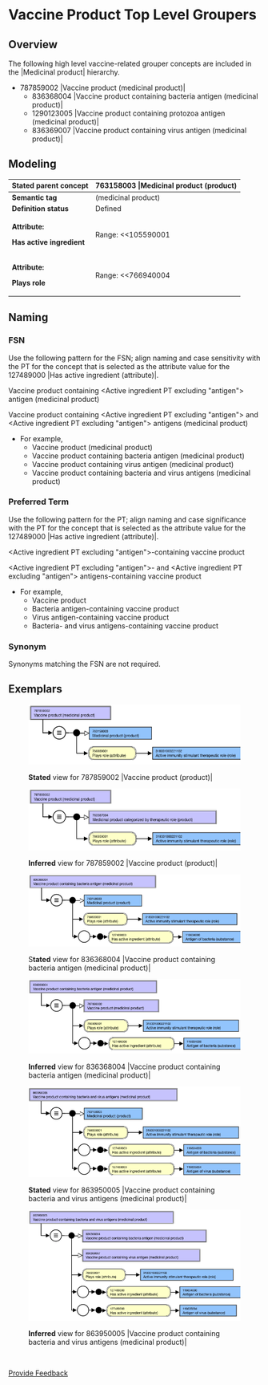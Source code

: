 # Vaccine Product Top Level Groupers

## Overview

The following high level vaccine-related grouper concepts are included in the |Medicinal product| hierarchy.

* 787859002 |Vaccine product (medicinal product)|
  * 836368004 |Vaccine product containing bacteria antigen (medicinal product)|
  * 1290123005 |Vaccine product containing protozoa antigen (medicinal product)|
  * 836369007 |Vaccine product containing virus antigen (medicinal product)|

## Modeling

| **Stated parent concept**                                                       | 763158003 \|Medicinal product (product) |
| ------------------------------------------------------------------------------- | --------------------------------------- |
| **Semantic tag**                                                                | (medicinal product)                     |
| **Definition status**                                                           | Defined                                 |
| <p><strong>Attribute:</strong></p><p><strong>Has active ingredient</strong></p> | Range: <<105590001                      |
| <p><strong>Attribute:</strong></p><p><strong>Plays role</strong></p>            | Range: <<766940004                      |

## Naming

### FSN

Use the following pattern for the FSN; align naming and case sensitivity with the PT for the concept that is selected as the attribute value for the 127489000 |Has active ingredient (attribute)|.

Vaccine product containing \<Active ingredient PT excluding "antigen"> antigen (medicinal product)

Vaccine product containing \<Active ingredient PT excluding "antigen"> and \<Active ingredient PT excluding "antigen"> antigens (medicinal product)

* For example,
  * Vaccine product (medicinal product)
  * Vaccine product containing bacteria antigen (medicinal product)
  * Vaccine product containing virus antigen (medicinal product)
  * Vaccine product containing bacteria and virus antigens (medicinal product)

### Preferred Term

Use the following pattern for the PT; align naming and case significance with the PT for the concept that is selected as the attribute value for the 127489000 |Has active ingredient (attribute)|.

\<Active ingredient PT excluding "antigen">-containing vaccine product

\<Active ingredient PT excluding "antigen">- and \<Active ingredient PT excluding "antigen"> antigens-containing vaccine product

* For example,
  * Vaccine product
  * Bacteria antigen-containing vaccine product
  * Virus antigen-containing vaccine product
  * Bacteria- and virus antigens-containing vaccine product

### Synonym

Synonyms matching the FSN are not required.

## Exemplars

<figure><img src="../../../../../../.gitbook/assets/image (43) (1).png" alt=""><figcaption><p><strong>Stated</strong> view for 787859002 |Vaccine product (product)|</p></figcaption></figure>

<figure><img src="../../../../../../.gitbook/assets/image (44) (1).png" alt=""><figcaption><p><strong>Inferred</strong> view for 787859002 |Vaccine product (product)|</p></figcaption></figure>

<figure><img src="../../../../../../.gitbook/assets/image (45) (1).png" alt=""><figcaption><p>S<strong>tated</strong> view for 836368004 |Vaccine product containing bacteria antigen (medicinal product)|</p></figcaption></figure>

<figure><img src="../../../../../../.gitbook/assets/image (46) (1).png" alt=""><figcaption><p><strong>Inferred</strong> view for 836368004 |Vaccine product containing bacteria antigen (medicinal product)|</p></figcaption></figure>

<figure><img src="../../../../../../.gitbook/assets/image (47) (1).png" alt=""><figcaption><p><strong>Stated</strong> view for 863950005 |Vaccine product containing bacteria and virus antigens (medicinal product)|</p></figcaption></figure>

<figure><img src="../../../../../../.gitbook/assets/image (48) (1).png" alt=""><figcaption><p><strong>Inferred</strong> view for 863950005 |Vaccine product containing bacteria and virus antigens (medicinal product)|</p></figcaption></figure>

<figure><img src="../../../../../../authoring/pharmaceutical-and-biologic-product/images/174690909.png" alt=""><figcaption></figcaption></figure>

<a href="https://docs.google.com/forms/d/e/1FAIpQLScTmbZIf0UEQwYDkY27EEWBkaiYkHSbR0_9DmFrMLXoQLyL7Q/viewform?usp=pp_url&#x26;entry.1767247133=SCT+Editorial+Guide&#x26;entry.670899847=Vaccine%20Product%20Top%20Level%20Groupers" class="button primary">Provide Feedback</a>

